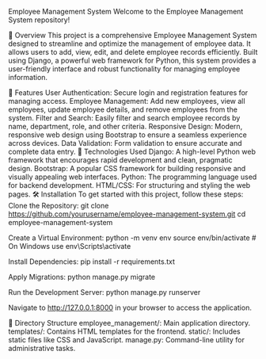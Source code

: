 Employee Management System Welcome to the Employee Management System repository!

📌 Overview This project is a comprehensive Employee Management System designed to streamline and optimize the management of employee data. It allows users to add, view, edit, and delete employee records efficiently. Built using Django, a powerful web framework for Python, this system provides a user-friendly interface and robust functionality for managing employee information.

🚀 Features User Authentication: Secure login and registration features for managing access. Employee Management: Add new employees, view all employees, update employee details, and remove employees from the system. Filter and Search: Easily filter and search employee records by name, department, role, and other criteria. Responsive Design: Modern, responsive web design using Bootstrap to ensure a seamless experience across devices. Data Validation: Form validation to ensure accurate and complete data entry. 🔧 Technologies Used Django: A high-level Python web framework that encourages rapid development and clean, pragmatic design. Bootstrap: A popular CSS framework for building responsive and visually appealing web interfaces. Python: The programming language used for backend development. HTML/CSS: For structuring and styling the web pages. 🛠️ Installation To get started with this project, follow these steps: Clone the Repository: git clone https://github.com/yourusername/employee-management-system.git cd employee-management-system

Create a Virtual Environment: python -m venv env source env/bin/activate # On Windows use env\Scripts\activate

Install Dependencies: pip install -r requirements.txt

Apply Migrations: python manage.py migrate

Run the Development Server: python manage.py runserver

Navigate to http://127.0.0.1:8000 in your browser to access the application.

📂 Directory Structure employee_management/: Main application directory. templates/: Contains HTML templates for the frontend. static/: Includes static files like CSS and JavaScript. manage.py: Command-line utility for administrative tasks.
